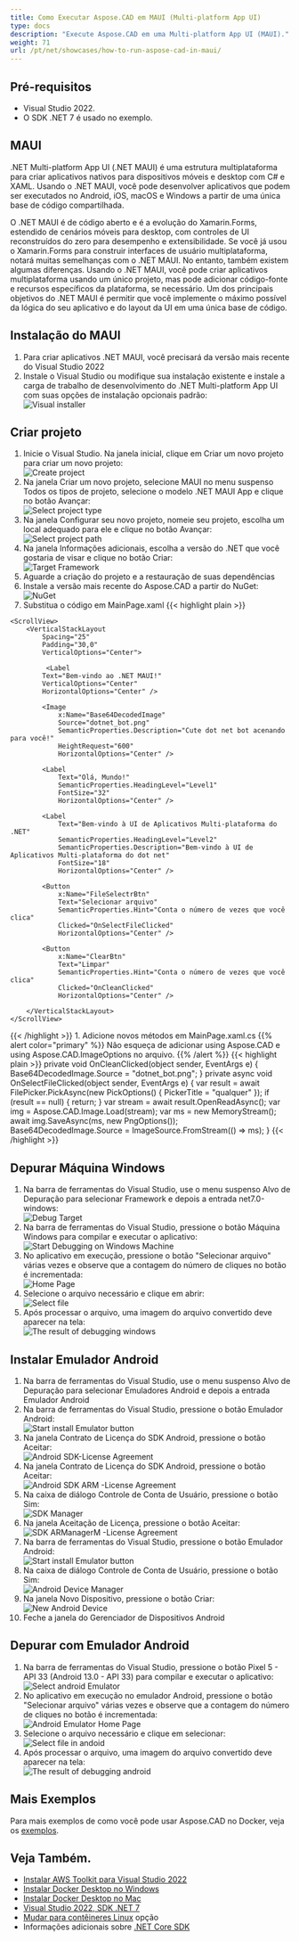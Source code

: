 ```yaml
---
title: Como Executar Aspose.CAD em MAUI (Multi-platform App UI)
type: docs
description: "Execute Aspose.CAD em uma Multi-platform App UI (MAUI)."
weight: 71
url: /pt/net/showcases/how-to-run-aspose-cad-in-maui/
---
```


## Pré-requisitos
- Visual Studio 2022.
- O SDK .NET 7 é usado no exemplo.


## MAUI

.NET Multi-platform App UI (.NET MAUI) é uma estrutura multiplataforma para criar aplicativos nativos para dispositivos móveis e desktop com C# e XAML.
Usando o .NET MAUI, você pode desenvolver aplicativos que podem ser executados no Android, iOS, macOS e Windows a partir de uma única base de código compartilhada.

O .NET MAUI é de código aberto e é a evolução do Xamarin.Forms, estendido de cenários móveis para desktop, com controles de UI reconstruídos do zero para desempenho e extensibilidade.
Se você já usou o Xamarin.Forms para construir interfaces de usuário multiplataforma, notará muitas semelhanças com o .NET MAUI.
No entanto, também existem algumas diferenças.
Usando o .NET MAUI, você pode criar aplicativos multiplataforma usando um único projeto, mas pode adicionar código-fonte e recursos específicos da plataforma, se necessário.
Um dos principais objetivos do .NET MAUI é permitir que você implemente o máximo possível da lógica do seu aplicativo e do layout da UI em uma única base de código.


## Instalação do MAUI

1. Para criar aplicativos .NET MAUI, você precisará da versão mais recente do Visual Studio 2022
1. Instale o Visual Studio ou modifique sua instalação existente e instale a carga de trabalho de desenvolvimento do .NET Multi-platform App UI com suas opções de instalação opcionais padrão:<br>
![Visual installer](/_assets/showcases/maui/visual-installer.png)


## Criar projeto

1. Inicie o Visual Studio. Na janela inicial, clique em Criar um novo projeto para criar um novo projeto:<br>
![Create project](/_assets/showcases/maui/create-project.png)<br>
1. Na janela Criar um novo projeto, selecione MAUI no menu suspenso Todos os tipos de projeto, selecione o modelo .NET MAUI App e clique no botão Avançar:<br>
![Select project type](/_assets/showcases/maui/select-project.png)<br>
1. Na janela Configurar seu novo projeto, nomeie seu projeto, escolha um local adequado para ele e clique no botão Avançar:<br>
![Select project path](/_assets/showcases/maui/select-project-path.png)<br>
1. Na janela Informações adicionais, escolha a versão do .NET que você gostaria de visar e clique no botão Criar:<br>
![Target Framework](/_assets/showcases/maui/select-framework.png)<br>
1. Aguarde a criação do projeto e a restauração de suas dependências
1. Instale a versão mais recente do Aspose.CAD a partir do NuGet:<br>
![NuGet](/_assets/showcases/maui/nuget.png)<br>
1. Substitua o código em MainPage.xaml
{{< highlight plain >}}
<?xml version="1.0" encoding="utf-8" ?>
<ContentPage xmlns="http://schemas.microsoft.com/dotnet/2021/maui"
             xmlns:x="http://schemas.microsoft.com/winfx/2009/xaml"
             x:Class="MauiApp1.MainPage">

    <ScrollView>
        <VerticalStackLayout
            Spacing="25"
            Padding="30,0"
            VerticalOptions="Center">

             <Label 
            Text="Bem-vindo ao .NET MAUI!"
            VerticalOptions="Center" 
            HorizontalOptions="Center" />

            <Image
                x:Name="Base64DecodedImage"
                Source="dotnet_bot.png"
                SemanticProperties.Description="Cute dot net bot acenando para você!"
                HeightRequest="600"
                HorizontalOptions="Center" />

            <Label
                Text="Olá, Mundo!"
                SemanticProperties.HeadingLevel="Level1"
                FontSize="32"
                HorizontalOptions="Center" />

            <Label
                Text="Bem-vindo à UI de Aplicativos Multi-plataforma do .NET"
                SemanticProperties.HeadingLevel="Level2"
                SemanticProperties.Description="Bem-vindo à UI de Aplicativos Multi-plataforma do dot net"
                FontSize="18"
                HorizontalOptions="Center" />

            <Button
                x:Name="FileSelectrBtn"
                Text="Selecionar arquivo"
                SemanticProperties.Hint="Conta o número de vezes que você clica"
                Clicked="OnSelectFileClicked"
                HorizontalOptions="Center" />

            <Button
                x:Name="ClearBtn"
                Text="Limpar"
                SemanticProperties.Hint="Conta o número de vezes que você clica"
                Clicked="OnCleanClicked"
                HorizontalOptions="Center" />

        </VerticalStackLayout>
    </ScrollView>
</ContentPage>
{{< /highlight >}}
1. Adicione novos métodos em MainPage.xaml.cs
{{% alert color="primary" %}} 
Não esqueça de adicionar using Aspose.CAD e using Aspose.CAD.ImageOptions no arquivo.
{{% /alert %}}
{{< highlight plain >}}
private void OnCleanClicked(object sender, EventArgs e)
{
    Base64DecodedImage.Source = "dotnet_bot.png";
}
private async void OnSelectFileClicked(object sender, EventArgs e)
{
    var result = await FilePicker.PickAsync(new PickOptions()
    {
        PickerTitle = "qualquer"
    });
    if (result == null)
    {
        return;
    }
    var stream = await result.OpenReadAsync();
    var img = Aspose.CAD.Image.Load(stream);
    var ms = new MemoryStream();
    await img.SaveAsync(ms, new PngOptions());
    Base64DecodedImage.Source = ImageSource.FromStream(() => ms);
}
{{< /highlight >}}


## Depurar Máquina Windows

1. Na barra de ferramentas do Visual Studio, use o menu suspenso Alvo de Depuração para selecionar Framework e depois a entrada net7.0-windows:<br>
![Debug Target](/_assets/showcases/maui/windows-mode.png)<br>
1. Na barra de ferramentas do Visual Studio, pressione o botão Máquina Windows para compilar e executar o aplicativo:<br>
![Start Debugging on Windows Machine](/_assets/showcases/maui/windows-start-debug.png)<br>
1. No aplicativo em execução, pressione o botão "Selecionar arquivo" várias vezes e observe que a contagem do número de cliques no botão é incrementada:<br>
![Home Page](/_assets/showcases/maui/windows-home-page.png)<br>
1. Selecione o arquivo necessário e clique em abrir:<br>
![Select file](/_assets/showcases/maui/select-file.png)<br>
1. Após processar o arquivo, uma imagem do arquivo convertido deve aparecer na tela:<br>
![The result of debugging windows](/_assets/showcases/maui/windows-result.png)


## Instalar Emulador Android

1. Na barra de ferramentas do Visual Studio, use o menu suspenso Alvo de Depuração para selecionar Emuladores Android e depois a entrada Emulador Android
1. Na barra de ferramentas do Visual Studio, pressione o botão Emulador Android:<br>
![Start install Emulator button](/_assets/showcases/maui/start-install-emulator.png)<br>
1. Na janela Contrato de Licença do SDK Android, pressione o botão Aceitar:<br>
![Android SDK-License Agreement](/_assets/showcases/maui/android-sdk-1.png)<br>
1. Na janela Contrato de Licença do SDK Android, pressione o botão Aceitar:<br>
![Android SDK ARM -License Agreement](/_assets/showcases/maui/android-sdk-2.png)<br>
1. Na caixa de diálogo Controle de Conta de Usuário, pressione o botão Sim:<br>
![SDK Manager](/_assets/showcases/maui/android-sdk-3.png)<br>
1. Na janela Aceitação de Licença, pressione o botão Aceitar:<br>
![SDK ARManagerM -License Agreement](/_assets/showcases/maui/android-sdk-4.png)<br>
1. Na barra de ferramentas do Visual Studio, pressione o botão Emulador Android:<br>
![Start install Emulator button](/_assets/showcases/maui/start-install-emulator.png)<br>
1. Na caixa de diálogo Controle de Conta de Usuário, pressione o botão Sim:<br>
![Android Device Manager](/_assets/showcases/maui/android-device-manager.png)<br>
1. Na janela Novo Dispositivo, pressione o botão Criar:<br>
![New Android Device](/_assets/showcases/maui/android-new-device.png)<br>
1. Feche a janela do Gerenciador de Dispositivos Android


## Depurar com Emulador Android

1. Na barra de ferramentas do Visual Studio, pressione o botão Pixel 5 - API 33 (Android 13.0 - API 33) para compilar e executar o aplicativo:<br>
![Select android Emulator](/_assets/showcases/maui/select-android-emulator.png)<br>
1. No aplicativo em execução no emulador Android, pressione o botão "Selecionar arquivo" várias vezes e observe que a contagem do número de cliques no botão é incrementada:<br>
![Android Emulator Home Page](/_assets/showcases/maui/android-home-page.png)<br>
1. Selecione o arquivo necessário e clique em selecionar:<br>
![Select file in andoid](/_assets/showcases/maui/select-file-android.png)<br>
1. Após processar o arquivo, uma imagem do arquivo convertido deve aparecer na tela:<br>
![The result of debugging android](/_assets/showcases/maui/android-result.png)


## Mais Exemplos

Para mais exemplos de como você pode usar Aspose.CAD no Docker, veja os [exemplos](https://github.com/aspose-cad/Aspose.CAD-Documentation).


## Veja Também.

- [Instalar AWS Toolkit para Visual Studio 2022](https://marketplace.visualstudio.com/items?itemName=AmazonWebServices.AWSToolkitforVisualStudio2022)
- [Instalar Docker Desktop no Windows](https://docs.docker.com/docker-for-windows/install/)
- [Instalar Docker Desktop no Mac](https://docs.docker.com/docker-for-mac/install/)
- [Visual Studio 2022, SDK .NET 7](https://docs.microsoft.com/en-us/dotnet/core/install/windows?tabs=net70#dependencies)
- [Mudar para contêineres Linux](https://docs.docker.com/docker-for-windows/#switch-between-windows-and-linux-containers) opção
- Informações adicionais sobre [.NET Core SDK](https://hub.docker.com/_/microsoft-dotnet-sdk)
